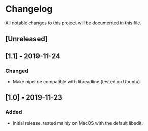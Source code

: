 # Changelog

All notable changes to this project will be documented in this file.

## [Unreleased]

## [1.1] - 2019-11-24

### Changed

- Make pipeline compatible with libreadline (tested on Ubuntu).

## [1.0] - 2019-11-23

### Added

- Initial release, tested mainly on MacOS with the default libedit.
